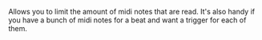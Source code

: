 Allows you to limit the amount of midi notes that are read.
It's also handy if you have a bunch of midi notes for a beat and 
want a trigger for each of them.